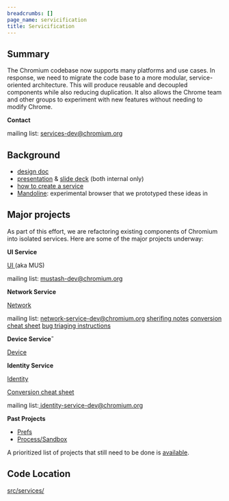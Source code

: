 ```yaml
---
breadcrumbs: []
page_name: servicification
title: Servicification
---
```


## Summary

The Chromium codebase now supports many platforms and use cases. In response, we
need to migrate the code base to a more modular, service-oriented architecture.
This will produce reusable and decoupled components while also reducing
duplication. It also allows the Chrome team and other groups to experiment with
new features without needing to modify Chrome.

**Contact**

mailing list:
[services-dev@chromium.org](https://groups.google.com/a/chromium.org/forum/#!forum/services-dev)

## Background

*   [design
            doc](https://docs.google.com/document/d/15I7sQyQo6zsqXVNAlVd520tdGaS8FCicZHrN0yRu-oU/edit#)
*   [presentation](https://drive.google.com/file/d/0BwPS_JpKyELWN3BHSFRicEJ0SDg/view)
            & [slide deck](http://go/servicification-presentation) (both
            internal only)
*   [how to create a
            service](https://chromium.googlesource.com/chromium/src/+/HEAD/docs/servicification.md)
*   [Mandoline](https://docs.google.com/document/d/1AjTsDoY6ugaykfqGLyOHYfp67hMp0tMjDbZcJ5EH9fw/edit#heading=h.otewm6d8oykp):
            experimental browser that we prototyped these ideas in

## Major projects

As part of this effort, we are refactoring existing components of Chromium into
isolated services. Here are some of the major projects underway:

**UI Service**

[UI ](/developers/mus-ash)(aka MUS)

mailing list:
[mustash-dev@chromium.org](https://groups.google.com/a/chromium.org/forum/#!forum/mustash-dev)

**Network Service**

[Network](https://docs.google.com/document/d/1wAHLw9h7gGuqJNCgG1mP1BmLtCGfZ2pys-PdZQ1vg7M/edit)

mailing list:
[network-service-dev@chromium.org](https://groups.google.com/a/chromium.org/forum/#!forum/network-service-dev)
[sherifing
notes](https://docs.google.com/document/d/1xjFD9yJVuUtekJe3a9rpBmYqTOvRuGwML3BP2SBvC3s/edit#heading=h.nyhdzanbjl3i)
[conversion cheat
sheet](https://docs.google.com/document/d/1OyBYvN0dwvpqfSZBdsfZ29iTFqGnVS2sdiPV14Z-Fto/edit?usp=sharing)
[bug triaging
instructions](https://docs.google.com/document/d/1hMav0DUXW5ZF67L_g5B92VR-hYEgfUchhU9oHBByeJA/edit?usp=sharing)

**Device Service˜**

[Device](https://bugs.chromium.org/p/chromium/issues/detail?id=612328)

**Identity Service**

[Identity](https://docs.google.com/document/d/1gbS6QjjobxwSyl1FUv-4wct7q4YdLE2KjFF433uPvqI/edit#heading=h.c3qzrjr1sqn7)

[Conversion cheat
sheet](https://docs.google.com/document/d/14f3qqkDM9IE4Ff_l6wuXvCMeHfSC9TxKezXTCyeaPUY/edit)

mailing list:[
identity-service-dev@chromium.org](https://groups.google.com/a/chromium.org/forum/#!forum/identity-service-dev)

**Past Projects**

*   [Prefs](https://docs.google.com/document/d/1JU8QUWxMEXWMqgkvFUumKSxr7Z-nfq0YvreSJTkMVmU/edit?usp=sharing)
*   [Process/Sandbox](https://bugs.chromium.org/p/chromium/issues/detail?id=654986)

A prioritized list of projects that still need to be done is
[available](https://docs.google.com/document/d/1VB0v_xwd7TqBLEF-5sFsC-zwqveEMS3EgJCtS_enzz8/edit?usp=sharing).

## Code Location

[src/services/](https://chromium.googlesource.com/chromium/src/+/HEAD/services/)
